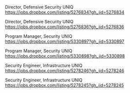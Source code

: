 Director, Defensive Security UNIQ https://jobs.dropbox.com/listing/5276834?gh_jid=5276834

Director, Defensive Security UNIQ https://jobs.dropbox.com/listing/5276836?gh_jid=5276836

Program Manager, Security UNIQ https://jobs.dropbox.com/listing/5330897?gh_jid=5330897

Program Manager, Security UNIQ https://jobs.dropbox.com/listing/5330898?gh_jid=5330898

Security Engineer, Infrastructure UNIQ https://jobs.dropbox.com/listing/5278246?gh_jid=5278246

Security Engineer, Infrastructure UNIQ https://jobs.dropbox.com/listing/5278245?gh_jid=5278245

